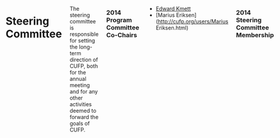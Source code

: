 <div class="row" media:type="text/omd">
<div class="small-12 columns" media:type="text/omd">

# Steering Committee

The steering committee is responsible for setting the long-term
direction of CUFP, both for the annual meeting and for any other
activities deemed to forward the goals of CUFP.

### 2014 Program Committee Co-Chairs
- [Edward Kmett](http://cufp.org/users/ekmett.html)
- [Marius Eriksen](http://cufp.org/users/Marius Eriksen.html)

### 2014 Steering Committee Membership
- [Bodil Stokke](http://cufp.org/users/bodil.html)
- [Michael Sperber](http://cufp.org/users/msperber.html)
- [Yaron Minsky](http://cufp.org/users/yminsky.html) (Steering
  Committee Chair: Retiring 2014)
- [Anil Madhavapeddy](http://cufp.org/users/avsm.html) (Prior Program
  Committee Co-Chair: Retiring 2013)
- [Adam Granicz](http://cufp.org/users/agranicz.html) (Member At
  Large: Retiring 2014)
- [Erik Stenman](http://cufp.org/users/happi) (Member At Large:
  Retiring 2015)

### Past Steering Committee Members
- [Kathleen Fisher](http://cufp.org/users/kfisher.html)
- [Simon Peyton Jones](http://cufp.org/users/simonpj.html)
- [Andy Adams-Moran](http://cufp.org/users/aamoran.html)
- [Jim Grundy](http://cufp.org/users/jgrundy.html)
- [Francesco Cesarini](http://cufp.org/users/francescoc.html) (Prior
  Program Committee Co-Chair: Retiring 2013)
- [John Launchbury](http://cufp.org/users/jlaunchbury.html) (Member
  At Large: Retiring 2013)

</div>
</div>
